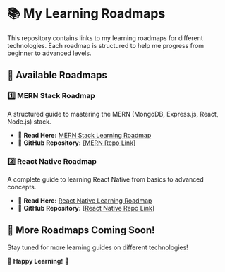 # 📚 My Learning Roadmaps

This repository contains links to my learning roadmaps for different technologies. Each roadmap is structured to help me progress from beginner to advanced levels.

## 🚀 Available Roadmaps

### 1️⃣ MERN Stack Roadmap
A structured guide to mastering the MERN (MongoDB, Express.js, React, Node.js) stack.
- 📌 **Read Here:** [MERN Stack Learning Roadmap](../mern_readme)
- 🔗 **GitHub Repository:** [[MERN Repo Link](https://github.com/Sakshiwanode/mern-stack-learning)]

### 2️⃣ React Native Roadmap
A complete guide to learning React Native from basics to advanced concepts.
- 📌 **Read Here:** [React Native Learning Roadmap](../react_native_readme)
- 🔗 **GitHub Repository:** [[React Native Repo Link](https://github.com/Sakshiwanode/react-native)]

## 🎯 More Roadmaps Coming Soon!
Stay tuned for more learning guides on different technologies!

🙌 **Happy Learning!** 🚀
